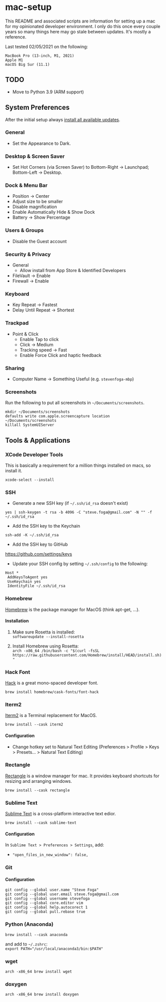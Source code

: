 # mac-setup

This README and associated scripts are information for setting up a mac for my opinionated developer environment. I only do this once every couple years so many things here may go stale between updates. It's mostly a reference.

Last tested 02/05/2021 on the following:

```
MacBook Pro (13-inch, M1, 2021)
Apple M1
macOS Big Sur (11.1)
```
## TODO
- Move to Python 3.9 (ARM support)

## System Preferences

After the initial setup always [install all available updates](https://support.apple.com/guide/mac-help/get-macos-updates-mchlpx1065/mac).

### General

- Set the Appearance to Dark.

### Desktop & Screen Saver

- Set Hot Corners (via Screen Saver) to Bottom-Right -> Launchpad; Bottom-Left -> Desktop.

### Dock & Menu Bar

- Position -> Center
- Adjust size to be smaller
- Disable magnification
- Enable Automatically Hide & Show Dock
- Battery -> Show Percentage


### Users & Groups

- Disable the Guest account

### Security & Privacy

- General
  - Allow install from App Store & Identified Developers
- FileVault -> Enable
- Firewall -> Enable

### Keyboard

- Key Repeat -> Fastest
- Delay Until Repeat -> Shortest

### Trackpad

- Point & Click
  - Enable Tap to click
  - Click -> Medium
  - Tracking speed -> Fast
  - Enable Force Click and haptic feedback

### Sharing

- Computer Name -> Something Useful (e.g. `stevenfoga-mbp`)

### Screenshots

Run the following to put all screenshots in `~/Documents/screenshots`.

```
mkdir ~/Documents/screenshots
defaults write com.apple.screencapture location ~/Documents/screenshots
killall SystemUIServer
```

## Tools & Applications

### XCode Developer Tools

This is basically a requirement for a million things installed on macs, so install it.

`xcode-select --install`

### SSH

- Generate a new SSH key (if `~/.ssh/id_rsa` doesn't exist)

`yes | ssh-keygen -t rsa -b 4096 -C "steve.foga@gmail.com" -N "" -f ~/.ssh/id_rsa`

- Add the SSH key to the Keychain

`ssh-add -K ~/.ssh/id_rsa`

- Add the SSH key to GitHub

https://github.com/settings/keys

- Update your SSH config by setting `~/.ssh/config` to the following:

```
Host *
 AddKeysToAgent yes
 UseKeychain yes
 IdentityFile ~/.ssh/id_rsa
```

### Homebrew

[Homebrew](https://brew.sh/) is the package manager for MacOS (think apt-get, ...).

#### Installation

1) Make sure Rosetta is installed:  
`softwareupdate --install-rosetta` 

2) Install Homebrew using Rosetta:  
`arch -x86_64 /bin/bash -c "$(curl -fsSL https://raw.githubusercontent.com/Homebrew/install/HEAD/install.sh)"`


### Hack Font

[Hack](https://sourcefoundry.org/hack/) is a great mono-spaced developer font.

```
brew install homebrew/cask-fonts/font-hack
```

### Iterm2

[Iterm2](https://iterm2.com/) is a Terminal replacement for MacOS.

`brew install --cask iterm2`

#### Configuration

- Change hotkey set to Natural Text Editing (Preferences > Profile > Keys > Presets... > Natural Text Editing)

### Rectangle

[Rectangle](https://rectangleapp.com/) is a window manager for mac. It provides keyboard shortcuts for resizing and arranging windows.

`brew install --cask rectangle`

### Sublime Text

[Sublime Text](https://www.sublimetext.com/) is a cross-platform interactive text edior. 

`brew install --cask sublime-text`


#### Configuration

In `Sublime Text > Preferences > Settings`, add:
- `"open_files_in_new_window": false,`  


### Git

#### Configuration

```
git config --global user.name "Steve Foga"
git config --global user.email steve.foga@gmail.com
git config --global username stevefoga
git config --global core.editor vim
git config --global help.autocorect 1
git config --global pull.rebase true
```

### Python (Anaconda)
`brew install --cask anaconda` 

and add to `~/.zshrc`:  
`export PATH="/usr/local/anaconda3/bin:$PATH"` 

### wget
`arch -x86_64 brew install wget` 

### doxygen
`arch -x86_64 brew install doxygen` 




